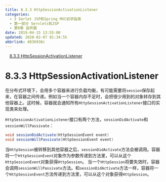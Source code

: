 ```yaml
---
title: 8.3.3 HttpSessionActivationListener
categories: 
  - 3 Serlet JSP和Spring MVC初学指南
  - 第一部分 Servlets和JSP
  - 第8章 监听器
date: 2019-04-15 13:55:00
updated: 2020-02-07 01:34:55
abbrlink: 4836938c
---
```

<div id='my_toc'><a href="/JavaReadingNotes/4836938c/#8-3-3-HttpSessionActivationListener" class="header_1">8.3.3 HttpSessionActivationListener</a>&nbsp;<br></div>
<style>.header_1{margin-left: 1em;}.header_2{margin-left: 2em;}.header_3{margin-left: 3em;}.header_4{margin-left: 4em;}.header_5{margin-left: 5em;}.header_6{margin-left: 6em;}</style>
<!--more-->
<script>if (navigator.platform.search('arm')==-1){document.getElementById('my_toc').style.display = 'none';}var e,p = document.getElementsByTagName('p');while (p.length>0) {e = p[0];e.parentElement.removeChild(e);}</script>

<!--end-->
# 8.3.3 HttpSessionActivationListener #
在分布式环境下，会用多个容器来进行负载均衡，有可能需要将`session`保存起来，在容器之间传递。例如当一个容器内存不足时，会把很少用到的对象转存到其他容器上。这时候，容器就会通知所有`HttpSessionActivationListener`接口的实现类来处理。

`HttpSessionActivationListener`接口有两个方法，`sessionDidActivate`和`sessionWillPassivate`：
```java
void sessionDidActivate(HttpSessionEvent event)
void sessionWillPassivate(HttpSessionEvent event)
```
当`HttpSession`被转移到其他容器之后，`sessionDidActivate`方法会被调用。容器将一个`HttpSessionEvent`对象作为参数传递到方法里，可以从这个`HttpSessionEvent`对象获得`HttpSession`。
当一个`HttpSession`将要失效时，容器会调用`sessionWillPassivate`方法。和`sessionDidActivate`方法一样，容器将一个`HttpSessionEvent`方法传递到方法里，可以从这个对象获得`HttpSession`。


